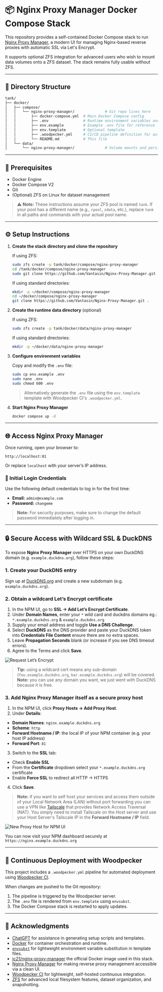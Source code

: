 # 📦 Nginx Proxy Manager Docker Compose Stack

This repository provides a self-contained Docker Compose stack to run [Nginx Proxy Manager](https://nginxproxymanager.com/), a modern UI for managing Nginx-based reverse proxies with automatic SSL via Let's Encrypt.

It supports optional ZFS integration for advanced users who wish to mount data volumes onto a ZFS dataset. The stack remains fully usable without ZFS.

---

## 📁 Directory Structure

```bash
tank/
├── docker/
│   ├── compose/
│   │   └── nginx-proxy-manager/              # Git repo lives here
│   │       ├── docker-compose.yml  # Main Docker Compose config
│   │       ├── .env                # Runtime environment variables and secrets (gitignored!)
│   │       ├── env.example         # Example .env file for reference
│   │       ├── env.template        # Optional template
│   │       ├── .woodpecker.yml     # CI/CD pipeline definition for auto-deploy
│   │       └── README.md           # This file
│   └── data/
│       └── nginx-proxy-manager/              # Volume mounts and persistent data
```

---

## 🧰 Prerequisites

* Docker Engine
* Docker Compose V2
* Git
* (Optional) ZFS on Linux for dataset management

> ⚠️ **Note:** These instructions assume your ZFS pool is named `tank`. If your pool has a different name (e.g., `rpool`, `zdata`, etc.), replace `tank` in all paths and commands
with your actual pool name.

---

## ⚙️ Setup Instructions

1. **Create the stack directory and clone the repository**

   If using ZFS:
   ```bash
   sudo zfs create -p tank/docker/compose/nginx-proxy-manager
   cd /tank/docker/compose/nginx-proxy-manager
   sudo git clone https://github.com/Vantasin/Nginx-Proxy-Manager.git .
   ```

   If using standard directories:
   ```bash
   mkdir -p ~/docker/compose/nginx-proxy-manager
   cd ~/docker/compose/nginx-proxy-manager
   git clone https://github.com/Vantasin/Nginx-Proxy-Manager.git .
   ```

2. **Create the runtime data directory** (optional)

   If using ZFS:
   ```bash
   sudo zfs create -p tank/docker/data/nginx-proxy-manager
   ```

   If using standard directories:
   ```bash
   mkdir -p ~/docker/data/nginx-proxy-manager
   ```

3. **Configure environment variables**

   Copy and modify the `.env` file:

   ```bash
   sudo cp env.example .env
   sudo nano .env
   sudo chmod 600 .env
   ```

   > Alternatively generate the `.env` file using the `env.template` template with Woodpecker CI's `.woodpecker.yml`.

4. **Start Nginx Proxy Manager**

   ```bash
   docker compose up -d
   ```

---


## 🌐 Access Nginx Proxy Manager

Once running, open your browser to:

```
http://localhost:81
```

Or replace `localhost` with your server’s IP address.

### 🔑 Initial Login Credentials

Use the following default credentials to log in for the first time:

- **Email:** `admin@example.com`
- **Password:** `changeme`

> **Note:** For security purposes, make sure to change the default password immediately after logging in.

---

## 🔒 Secure Access with Wildcard SSL & DuckDNS

To expose **Nginx Proxy Manager** over HTTPS on your own DuckDNS domain (e.g. `example.duckdns.org`), follow these steps:

### 1. Create your DuckDNS entry  
Sign up at [DuckDNS.org](https://www.duckdns.org/) and create a new subdomain (e.g. `example.duckdns.org`).  

### 2. Obtain a wildcard Let’s Encrypt certificate  
1. In the NPM UI, go to **SSL → Add Let’s Encrypt Certificate**.  
2. Under **Domain Names**, enter your `*` wild card and duckdns domains eg.:  
`*.example.duckdns.org` & `example.duckdns.org`
3. Supply your email address and toggle **Use a DNS Challenge**.  
4. Select **DuckDNS** as the DNS provider and paste your DuckDNS token into **Credentials File Content** ensure there are no extra spaces.  
5. Leave **Propagation Seconds** blank (or increase if you see DNS timeout errors).  
6. Agree to the Terms and click **Save**.  

![Request Let’s Encrypt](images/encrypt.png)

> **Tip:** using a wildcard cert means any sub-domain (`foo.example.duckdns.org`, `bar.example.duckdns.org`) will be covered.
> **Note:** you can use any domain you want, we just went with DuckDNS because it is free.

### 3. Add Nginx Proxy Manager itself as a secure proxy host  
1. In the NPM UI, click **Proxy Hosts → Add Proxy Host**.  
2. Under **Details**:  
- **Domain Names**: `nginx.example.duckdns.org`  
- **Scheme**: `http`  
- **Forward Hostname / IP**: the local IP of your NPM container (e.g. your host IP address)  
- **Forward Port**: `81`  
3. Switch to the **SSL** tab:  
- Check **Enable SSL**  
- From the **Certificate** dropdown select your `*.example.duckdns.org` certificate  
- Enable **Force SSL** to redirect all HTTP → HTTPS  
4. Click **Save**.

> **Note:** if you want to self host your services and access them outside of your Local Network Area (LAN) without port forwarding you can use a VPN like [Tailscale](https://tailscale.com/download/linux) that provides Network Access Traversal (NAT). You simply need to install Tailscale on the Host server and use your Host Server's Tailscale IP in the **Forward Hostname / IP** field.

![New Proxy Host for NPM UI](images/proxy-host.png)

You can now visit your NPM dashboard securely at `https://nginx.example.duckdns.org`

---

## 🚀 Continuous Deployment with Woodpecker

This project includes a `.woodpecker.yml` pipeline for automated deployment using [Woodpecker CI](https://woodpecker-ci.org/).

When changes are pushed to the Git repository:
1. The pipeline is triggered by the Woodpecker server.
2. The `.env` file is rendered from `env.template` using `envsubst`.
3. The Docker Compose stack is restarted to apply updates.

---

## 🙏 Acknowledgments

- [ChatGPT](https://openai.com/chatgpt) for assistance in generating setup scripts and templates.
- [Docker](https://www.docker.com/) for container orchestration and runtime.
- [`envsubst`](https://man7.org/linux/man-pages/man1/envsubst.1.html) for lightweight environment variable substitution in template files.
- [jc21/nginx-proxy-manager](https://hub.docker.com/r/jc21/nginx-proxy-manager) the official Docker image used in this stack.
- [Nginx Proxy Manager](https://nginxproxymanager.com/) for making reverse proxy management accessible via a clean UI.
- [Woodpecker CI](https://woodpecker-ci.org/) for lightweight, self-hosted continuous integration.
- [ZFS](https://openzfs.org/) for advanced local filesystem features, dataset organization, and snapshotting.
